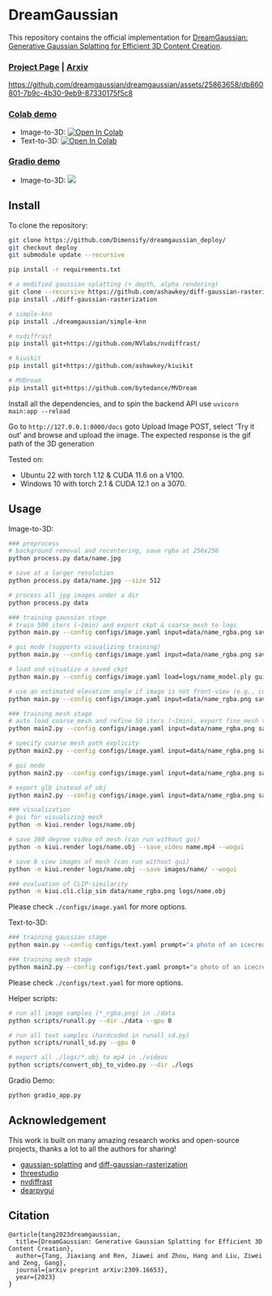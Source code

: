 # DreamGaussian

This repository contains the official implementation for [DreamGaussian: Generative Gaussian Splatting for Efficient 3D Content Creation](https://arxiv.org/abs/2309.16653).

### [Project Page](https://dreamgaussian.github.io) | [Arxiv](https://arxiv.org/abs/2309.16653)


https://github.com/dreamgaussian/dreamgaussian/assets/25863658/db860801-7b9c-4b30-9eb9-87330175f5c8

### [Colab demo](https://github.com/camenduru/dreamgaussian-colab)
* Image-to-3D: [![Open In Colab](https://colab.research.google.com/assets/colab-badge.svg)](https://colab.research.google.com/drive/1sLpYmmLS209-e5eHgcuqdryFRRO6ZhFS?usp=sharing)
* Text-to-3D: [![Open In Colab](https://colab.research.google.com/assets/colab-badge.svg)](https://colab.research.google.com/github/camenduru/dreamgaussian-colab/blob/main/dreamgaussian_colab.ipynb)

### [Gradio demo](https://huggingface.co/spaces/jiawei011/dreamgaussian)
* Image-to-3D: <a href="https://huggingface.co/spaces/jiawei011/dreamgaussian"><img src="https://img.shields.io/badge/%F0%9F%A4%97%20Gradio%20Demo-Huggingface-orange"></a>

## Install
To clone the repository:
```bash
git clone https://github.com/Dimensify/dreamgaussian_deploy/
git checkout deploy
git submodule update --recursive
```

```bash
pip install -r requirements.txt

# a modified gaussian splatting (+ depth, alpha rendering)
git clone --recursive https://github.com/ashawkey/diff-gaussian-rasterization
pip install ./diff-gaussian-rasterization

# simple-knn
pip install ./dreamgaussian/simple-knn

# nvdiffrast
pip install git+https://github.com/NVlabs/nvdiffrast/

# kiuikit
pip install git+https://github.com/ashawkey/kiuikit

# MVDream
pip install git+https://github.com/bytedance/MVDream
```

Install all the dependencies, and to spin the backend API use ```uvicorn main:app --reload  ``` 

Go to ```http://127.0.0.1:8000/docs``` goto Upload Image POST, select 'Try it out' and browse and upload the image. 
The expected response is the gif path of the 3D generation

Tested on:
* Ubuntu 22 with torch 1.12 & CUDA 11.6 on a V100.
* Windows 10 with torch 2.1 & CUDA 12.1 on a 3070.

## Usage

Image-to-3D:
```bash
### preprocess
# background removal and recentering, save rgba at 256x256
python process.py data/name.jpg

# save at a larger resolution
python process.py data/name.jpg --size 512

# process all jpg images under a dir
python process.py data

### training gaussian stage
# train 500 iters (~1min) and export ckpt & coarse_mesh to logs
python main.py --config configs/image.yaml input=data/name_rgba.png save_path=name

# gui mode (supports visualizing training)
python main.py --config configs/image.yaml input=data/name_rgba.png save_path=name gui=True

# load and visualize a saved ckpt
python main.py --config configs/image.yaml load=logs/name_model.ply gui=True

# use an estimated elevation angle if image is not front-view (e.g., common looking-down image can use -30)
python main.py --config configs/image.yaml input=data/name_rgba.png save_path=name elevation=-30

### training mesh stage
# auto load coarse_mesh and refine 50 iters (~1min), export fine_mesh to logs
python main2.py --config configs/image.yaml input=data/name_rgba.png save_path=name

# specify coarse mesh path explicity
python main2.py --config configs/image.yaml input=data/name_rgba.png save_path=name mesh=logs/name_mesh.obj

# gui mode
python main2.py --config configs/image.yaml input=data/name_rgba.png save_path=name gui=True

# export glb instead of obj
python main2.py --config configs/image.yaml input=data/name_rgba.png save_path=name mesh_format=glb

### visualization
# gui for visualizing mesh
python -m kiui.render logs/name.obj

# save 360 degree video of mesh (can run without gui)
python -m kiui.render logs/name.obj --save_video name.mp4 --wogui

# save 8 view images of mesh (can run without gui)
python -m kiui.render logs/name.obj --save images/name/ --wogui

### evaluation of CLIP-similarity
python -m kiui.cli.clip_sim data/name_rgba.png logs/name.obj
```
Please check `./configs/image.yaml` for more options.

Text-to-3D:
```bash
### training gaussian stage
python main.py --config configs/text.yaml prompt="a photo of an icecream" save_path=icecream

### training mesh stage
python main2.py --config configs/text.yaml prompt="a photo of an icecream" save_path=icecream
```
Please check `./configs/text.yaml` for more options.

Helper scripts:
```bash
# run all image samples (*_rgba.png) in ./data
python scripts/runall.py --dir ./data --gpu 0

# run all text samples (hardcoded in runall_sd.py)
python scripts/runall_sd.py --gpu 0

# export all ./logs/*.obj to mp4 in ./videos
python scripts/convert_obj_to_video.py --dir ./logs
```

Gradio Demo:
```bash
python gradio_app.py
```

## Acknowledgement

This work is built on many amazing research works and open-source projects, thanks a lot to all the authors for sharing!

* [gaussian-splatting](https://github.com/graphdeco-inria/gaussian-splatting) and [diff-gaussian-rasterization](https://github.com/graphdeco-inria/diff-gaussian-rasterization)
* [threestudio](https://github.com/threestudio-project/threestudio)
* [nvdiffrast](https://github.com/NVlabs/nvdiffrast)
* [dearpygui](https://github.com/hoffstadt/DearPyGui)

## Citation

```
@article{tang2023dreamgaussian,
  title={DreamGaussian: Generative Gaussian Splatting for Efficient 3D Content Creation},
  author={Tang, Jiaxiang and Ren, Jiawei and Zhou, Hang and Liu, Ziwei and Zeng, Gang},
  journal={arXiv preprint arXiv:2309.16653},
  year={2023}
}
```
